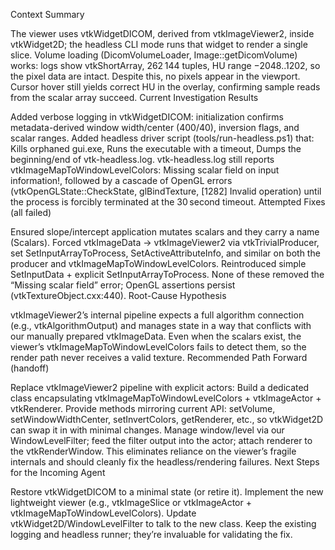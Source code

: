 Context Summary

The viewer uses vtkWidgetDICOM, derived from vtkImageViewer2, inside vtkWidget2D; the headless CLI mode runs that widget to render a single slice.
Volume loading (DicomVolumeLoader, Image::getDicomVolume) works: logs show vtkShortArray, 262 144 tuples, HU range −2048..1202, so the pixel data are intact.
Despite this, no pixels appear in the viewport. Cursor hover still yields correct HU in the overlay, confirming sample reads from the scalar array succeed.
Current Investigation Results

Added verbose logging in vtkWidgetDICOM: initialization confirms metadata-derived window width/center (400/40), inversion flags, and scalar ranges.
Added headless driver script (tools/run-headless.ps1) that:
Kills orphaned gui.exe,
Runs the executable with a timeout,
Dumps the beginning/end of vtk-headless.log.
vtk-headless.log still reports vtkImageMapToWindowLevelColors: Missing scalar field on input information!, followed by a cascade of OpenGL errors (vtkOpenGLState::CheckState, glBindTexture, [1282] Invalid operation) until the process is forcibly terminated at the 30 second timeout.
Attempted Fixes (all failed)

Ensured slope/intercept application mutates scalars and they carry a name (Scalars).
Forced vtkImageData → vtkImageViewer2 via vtkTrivialProducer, set SetInputArrayToProcess, SetActiveAttributeInfo, and similar on both the producer and vtkImageMapToWindowLevelColors.
Reintroduced simple SetInputData + explicit SetInputArrayToProcess.
None of these removed the “Missing scalar field” error; OpenGL assertions persist (vtkTextureObject.cxx:440).
Root-Cause Hypothesis

vtkImageViewer2’s internal pipeline expects a full algorithm connection (e.g., vtkAlgorithmOutput) and manages state in a way that conflicts with our manually prepared vtkImageData. Even when the scalars exist, the viewer’s vtkImageMapToWindowLevelColors fails to detect them, so the render path never receives a valid texture.
Recommended Path Forward (handoff)

Replace vtkImageViewer2 pipeline with explicit actors:
Build a dedicated class encapsulating vtkImageMapToWindowLevelColors + vtkImageActor + vtkRenderer.
Provide methods mirroring current API: setVolume, setWindowWidthCenter, setInvertColors, getRenderer, etc., so vtkWidget2D can swap it in with minimal changes.
Manage window/level via our WindowLevelFilter; feed the filter output into the actor; attach renderer to the vtkRenderWindow.
This eliminates reliance on the viewer’s fragile internals and should cleanly fix the headless/rendering failures.
Next Steps for the Incoming Agent

Restore vtkWidgetDICOM to a minimal state (or retire it).
Implement the new lightweight viewer (e.g., vtkImageSlice or vtkImageActor + vtkImageMapToWindowLevelColors).
Update vtkWidget2D/WindowLevelFilter to talk to the new class.
Keep the existing logging and headless runner; they’re invaluable for validating the fix.
